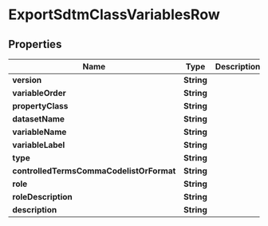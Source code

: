 

# ExportSdtmClassVariablesRow


## Properties

| Name | Type | Description | Notes |
|------------ | ------------- | ------------- | -------------|
|**version** | **String** |  |  [optional] |
|**variableOrder** | **String** |  |  [optional] |
|**propertyClass** | **String** |  |  [optional] |
|**datasetName** | **String** |  |  [optional] |
|**variableName** | **String** |  |  [optional] |
|**variableLabel** | **String** |  |  [optional] |
|**type** | **String** |  |  [optional] |
|**controlledTermsCommaCodelistOrFormat** | **String** |  |  [optional] |
|**role** | **String** |  |  [optional] |
|**roleDescription** | **String** |  |  [optional] |
|**description** | **String** |  |  [optional] |



